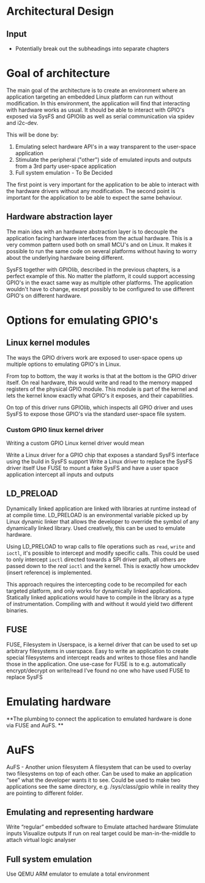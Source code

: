 Architectural Design
====================

Input
-----
- Potentially break out the subheadings into separate chapters

Goal of architecture
====================
The main goal of the architecture is to create an environment where an application targeting an embedded Linux platform can run without modification. In this environment, the application will find that interacting with hardware works as usual. It should be able to interact with GPIO's exposed via SysFS and GPIOlib as well as serial communication via spidev and i2c-dev.

This will be done by:

1. Emulating select hardware API's in a way transparent to the user-space application
2. Stimulate the peripheral ("other") side of emulated inputs and outputs from a 3rd party user-space application
3. Full system emulation - To Be Decided

The first point is very important for the application to be able to interact with the hardware drivers without any modification. The second point is important for the application to be able to expect the same behaviour.

Hardware abstraction layer
--------------------------
The main idea with an hardware abstraction layer is to decouple the application facing hardware interfaces from the actual hardware. This is a very common pattern used both on small MCU's and on Linux. It makes it possible to run the same code on several platforms without having to worry about the underlying hardware being different.

SysFS together with GPIOlib, described in the previous chapters, is a perfect example of this. No matter the platform, it could support accessing GPIO's in the exact same way as multiple other platforms. The application wouldn't have to change, except possibly to be configured to use different GPIO's on different hardware.

Options for emulating GPIO's 
============================

Linux kernel modules
--------------------
The ways the GPIO drivers work are exposed to user-space opens up multiple options to emulating GPIO's in Linux.

From top to bottom, the way it works is that at the bottom is the GPIO driver itself. On real hardware, this would write and read to the memory mapped registers of the physical GPIO module. This module is part of the kernel and lets the kernel know exactly what GPIO's it exposes, and their capabilities.

On top of this driver runs GPIOlib, which inspects all GPIO driver and uses SysFS to expose those GPIO's via the standard user-space file system.

### Custom GPIO linux kernel driver
Writing a custom GPIO Linux kernel driver would mean

Write a Linux driver for a GPIO chip that exposes a standard SysFS interface using the build in SysFS support
Write a Linux driver to replace the SysFS driver itself
Use FUSE to mount a fake SysFS and have a user space application intercept all inputs and outputs

LD_PRELOAD
----------
Dynamically linked application are linked with libraries at runtime instead of at compile time. LD_PRELOAD is an environmental variable picked up by Linux dynamic linker that allows the developer to override the symbol of any dynamically linked library. Used creatively, this can be used to emulate hardware.

Using LD_PRELOAD to wrap calls to file operations such as `read`, `write` and `ioctl`, it's possible to intercept and modify specific calls. This could be used to only intercept `ioctl` directed towards a SPI driver path, all others are passed down to the *real* `ioctl` and the kernel. This is exactly how umockdev (insert reference) is implemented.

This approach requires the intercepting code to be recompiled for each targeted platform, and only works for dynamically linked applications. Statically linked applications would have to compile in the library as a type of instrumentation. Compiling with and without it would yield two different binaries.

FUSE
----
FUSE, Filesystem in Userspace, is a kernel driver that can be used to set up arbitrary filesystems in userspace.
Easy to write an application to create special filesystems and intercept reads and writes to those files and handle those in the application.
One use-case for FUSE is to e.g. automatically encrypt/decrypt on write/read
I’ve found no one who have used FUSE to replace SysFS

Emulating hardware
==================
**The plumbing to connect the application to emulated hardware is done via FUSE and AuFS. **

# AuFS
AuFS - Another union filesystem
A filesystem that can be used to overlay two filesystems on top of each other. Can be used to make an application “see” what the developer wants it to see.
Could be used to make two applications see the same directory, e.g. /sys/class/gpio while in reality they are pointing to different folder.

Emulating and representing hardware
-----------------------------------
Write “regular” embedded software to
Emulate attached hardware
Stimulate inputs
Visualize outputs
If run on real target could be man-in-the-middle to attach virtual logic analyser 

Full system emulation
---------------------
Use QEMU ARM emulator to emulate a total environment